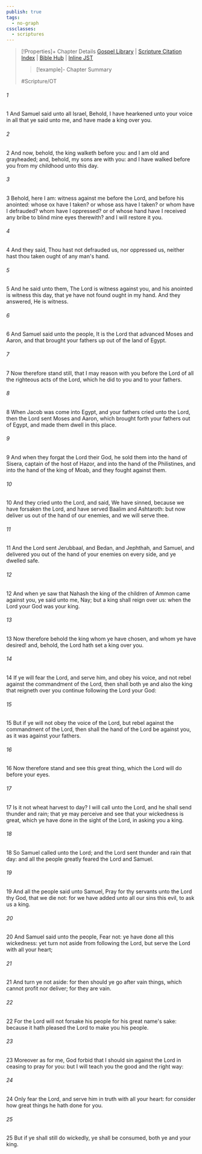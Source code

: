 ```yaml
---
publish: true
tags:
  - no-graph
cssclasses:
  - scriptures
---
```

>[!Properties]+ Chapter Details
>[Gospel Library](https://churchofjesuschrist.org/study/scriptures/ot/1-sam/12?lang=eng)    |    [Scripture Citation Index](https://scriptures.byu.edu/#06d0c::c06d0c)    |    [Bible Hub](https://biblehub.com/1_samuel/12.htm)    |    [Inline JST](https://scripturetoolbox.com/html/ic/1Samuel/12.html)
>>[!example]- Chapter Summary
>> 
> 
>
>#Scripture/OT
###### 1
1 And Samuel said unto all Israel, Behold, I have hearkened unto your voice in all that ye said unto me, and have made a king over you.
###### 2
2 And now, behold, the king walketh before you: and I am old and grayheaded; and, behold, my sons are with you: and I have walked before you from my childhood unto this day.
###### 3
3 Behold, here I am: witness against me before the Lord, and before his anointed: whose ox have I taken? or whose ass have I taken? or whom have I defrauded? whom have I oppressed? or of whose hand have I received any bribe to blind mine eyes therewith? and I will restore it you.
###### 4
4 And they said, Thou hast not defrauded us, nor oppressed us, neither hast thou taken ought of any man's hand.
###### 5
5 And he said unto them, The Lord is witness against you, and his anointed is witness this day, that ye have not found ought in my hand. And they answered, He is witness.
###### 6
6 And Samuel said unto the people, It is the Lord that advanced Moses and Aaron, and that brought your fathers up out of the land of Egypt.
###### 7
7 Now therefore stand still, that I may reason with you before the Lord of all the righteous acts of the Lord, which he did to you and to your fathers.
###### 8
8 When Jacob was come into Egypt, and your fathers cried unto the Lord, then the Lord sent Moses and Aaron, which brought forth your fathers out of Egypt, and made them dwell in this place.
###### 9
9 And when they forgat the Lord their God, he sold them into the hand of Sisera, captain of the host of Hazor, and into the hand of the Philistines, and into the hand of the king of Moab, and they fought against them.
###### 10
10 And they cried unto the Lord, and said, We have sinned, because we have forsaken the Lord, and have served Baalim and Ashtaroth: but now deliver us out of the hand of our enemies, and we will serve thee.
###### 11
11 And the Lord sent Jerubbaal, and Bedan, and Jephthah, and Samuel, and delivered you out of the hand of your enemies on every side, and ye dwelled safe.
###### 12
12 And when ye saw that Nahash the king of the children of Ammon came against you, ye said unto me, Nay; but a king shall reign over us: when the Lord your God was your king.
###### 13
13 Now therefore behold the king whom ye have chosen, and whom ye have desired! and, behold, the Lord hath set a king over you.
###### 14
14 If ye will fear the Lord, and serve him, and obey his voice, and not rebel against the commandment of the Lord, then shall both ye and also the king that reigneth over you continue following the Lord your God:
###### 15
15 But if ye will not obey the voice of the Lord, but rebel against the commandment of the Lord, then shall the hand of the Lord be against you, as it was against your fathers.
###### 16
16 Now therefore stand and see this great thing, which the Lord will do before your eyes.
###### 17
17 Is it not wheat harvest to day? I will call unto the Lord, and he shall send thunder and rain; that ye may perceive and see that your wickedness is great, which ye have done in the sight of the Lord, in asking you a king.
###### 18
18 So Samuel called unto the Lord; and the Lord sent thunder and rain that day: and all the people greatly feared the Lord and Samuel.
###### 19
19 And all the people said unto Samuel, Pray for thy servants unto the Lord thy God, that we die not: for we have added unto all our sins this evil, to ask us a king.
###### 20
20 And Samuel said unto the people, Fear not: ye have done all this wickedness: yet turn not aside from following the Lord, but serve the Lord with all your heart;
###### 21
21 And turn ye not aside: for then should ye go after vain things, which cannot profit nor deliver; for they are vain.
###### 22
22 For the Lord will not forsake his people for his great name's sake: because it hath pleased the Lord to make you his people.
###### 23
23 Moreover as for me, God forbid that I should sin against the Lord in ceasing to pray for you: but I will teach you the good and the right way:
###### 24
24 Only fear the Lord, and serve him in truth with all your heart: for consider how great things he hath done for you.
###### 25
25 But if ye shall still do wickedly, ye shall be consumed, both ye and your king.
